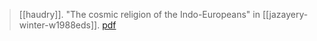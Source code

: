 > [[haudry]]. "The cosmic religion of the Indo-Europeans" in [[jazayery-winter-w1988eds]]. [pdf](haudry1988.pdf)